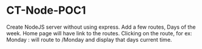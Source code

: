 # CT-Node-POC1
Create NodeJS server without using express.
Add a few routes, Days of the week.
Home page will have link to the routes.
Clicking on the route, for ex: Monday : will route to /Monday and display that days current time.